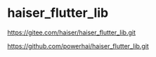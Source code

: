 # haiser_flutter_lib
https://gitee.com/haiser/haiser_flutter_lib.git

https://github.com/powerhai/haiser_flutter_lib.git


